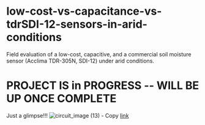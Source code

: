 # low-cost-vs-capacitance-vs-tdrSDI-12-sensors-in-arid-conditions
Field evaluation of a low-cost, capacitive, and a commercial soil moisture sensor (Acclima TDR-305N, SDI-12) under arid conditions. 



# PROJECT IS in PROGRESS -- WILL BE UP ONCE COMPLETE

Just a glimpse!!!
![circuit_image (13) - Copy](https://github.com/user-attachments/assets/da0e9f70-453b-468c-ab91-7ee67164c96b)
[link](https://app.cirkitdesigner.com/project/eafbcebb-62fe-410c-aeb7-992e7dfc465a)
